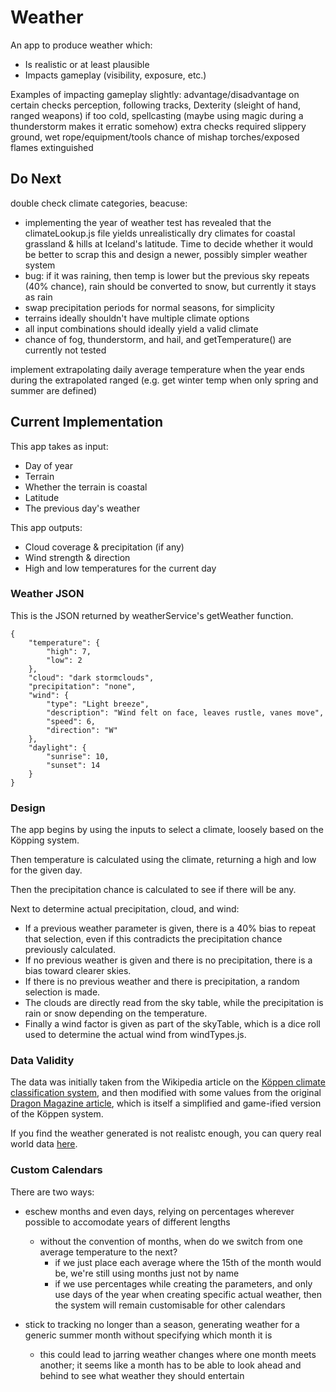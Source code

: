 # Weather

An app to produce weather which:

-   Is realistic or at least plausible
-   Impacts gameplay (visibility, exposure, etc.)

Examples of impacting gameplay slightly: advantage/disadvantage on certain
checks perception, following tracks, Dexterity (sleight of hand, ranged weapons)
if too cold, spellcasting (maybe using magic during a thunderstorm makes it
erratic somehow) extra checks required slippery ground, wet rope/equipment/tools
chance of mishap torches/exposed flames extinguished

## Do Next

double check climate categories, beacuse:

-	implementing the year of weather test has revealed that the climateLookup.js file yields unrealistically dry climates for coastal grassland & hills at Iceland's latitude. Time to decide whether it would be better to scrap this and design a newer, possibly simpler weather system
-   bug: if it was raining, then temp is lower but the previous sky repeats (40%
    chance), rain should be converted to snow, but currently it stays as rain
-   swap precipitation periods for normal seasons, for simplicity
-   terrains ideally shouldn't have multiple climate options
-   all input combinations should ideally yield a valid climate
-   chance of fog, thunderstorm, and hail, and getTemperature() are currently
    not tested

implement extrapolating daily average temperature when the year ends during the
extrapolated ranged (e.g. get winter temp when only spring and summer are
defined)

## Current Implementation

This app takes as input:

-   Day of year
-   Terrain
-   Whether the terrain is coastal
-   Latitude
-   The previous day's weather

This app outputs:

-   Cloud coverage & precipitation (if any)
-   Wind strength & direction
-   High and low temperatures for the current day

### Weather JSON

This is the JSON returned by weatherService's getWeather function.

```
{
    "temperature": {
        "high": 7,
        "low": 2
    },
    "cloud": "dark stormclouds",
    "precipitation": "none",
    "wind": {
        "type": "Light breeze",
        "description": "Wind felt on face, leaves rustle, vanes move",
        "speed": 6,
        "direction": "W"
    },
    "daylight": {
        "sunrise": 10,
        "sunset": 14
    }
}
```

### Design

The app begins by using the inputs to select a climate, loosely based on the
Köpping system.

Then temperature is calculated using the climate, returning a high and low for
the given day.

Then the precipitation chance is calculated to see if there will be any.

Next to determine actual precipitation, cloud, and wind:

-   If a previous weather parameter is given, there is a 40% bias to repeat that
    selection, even if this contradicts the precipitation chance previously
    calculated.
-   If no previous weather is given and there is no precipitation, there is a
    bias toward clearer skies.
-   If there is no previous weather and there is precipitation, a random
    selection is made.
-   The clouds are directly read from the sky table, while the precipitation is
    rain or snow depending on the temperature.
-   Finally a wind factor is given as part of the skyTable, which is a dice roll
    used to determine the actual wind from windTypes.js.

### Data Validity

The data was initially taken from the Wikipedia article on the
[Köppen climate classification system](https://en.wikipedia.org/wiki/K%C3%B6ppen_climate_classification),
and then modified with some values from the original
[Dragon Magazine article](https://annarchive.com/files/Drmg137.pdf), which is
itself a simplified and game-ified version of the Köppen system.

If you find the weather generated is not realistc enough, you can query real
world data [here](https://www.visualcrossing.com/weather/weather-data-services).

### Custom Calendars

There are two ways:

-   eschew months and even days, relying on percentages wherever possible to
    accomodate years of different lengths

    -   without the convention of months, when do we switch from one average
        temperature to the next?
        -   if we just place each average where the 15th of the month would be,
            we're still using months just not by name
        -   if we use percentages while creating the parameters, and only use
            days of the year when creating specific actual weather, then the
            system will remain customisable for other calendars

-   stick to tracking no longer than a season, generating weather for a generic
    summer month without specifying which month it is
    -   this could lead to jarring weather changes where one month meets
        another; it seems like a month has to be able to look ahead and behind
        to see what weather they should entertain

